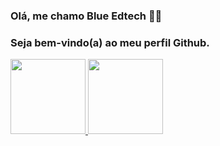 ### Olá, me chamo Blue Edtech 💙️👋

### Seja bem-vindo(a) ao meu perfil Github. 

<div>
  <a href="https://github.com/guiribeiroblue">
  <img height="120em" src="https://github-readme-stats.vercel.app/api/top-langs/?username=guiribeiroblue&layout=compact&langs_count=7&theme=dracula"/>
  <img height="120em" src="https://github-readme-stats.vercel.app/api?username=guiribeiroblue&show_icons=true&theme=dracula&include_all_commits=true&count_private=true"/>
</div>
